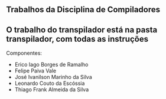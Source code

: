 ## Trabalhos da Disciplina de Compiladores

## O trabalho do transpilador está na pasta transpilador, com todas as instruções

Componentes:

- Erico Iago Borges de Ramalho
- Felipe Paiva Vale
- José Ivanilson Marinho da Silva
- Leonardo Couto da Escóssia
- Thiago Frank Almeida da Silva
